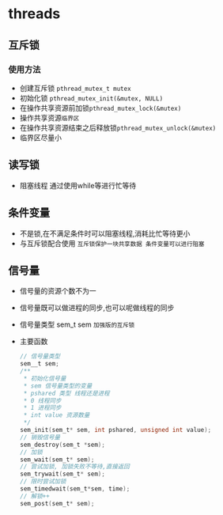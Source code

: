 # threads

## 互斥锁

### 使用方法

- 创建互斥锁 ``pthread_mutex_t mutex``
- 初始化锁 ``pthread_mutex_init(&mutex, NULL)``
- 在操作共享资源前加锁``pthread_mutex_lock(&mutex)``
- 操作共享资源``临界区``
- 在操作共享资源结束之后释放锁``pthread_mutex_unlock(&mutex)``
-  临界区尽量小

## 读写锁

- 阻塞线程 通过使用while等进行忙等待

## 条件变量

- 不是锁,在不满足条件时可以阻塞线程,消耗比忙等待更小
- 与互斥锁配合使用 ``互斥锁保护一块共享数据 条件变量可以进行阻塞``

## 信号量

- 信号量的资源个数不为一

- 信号量既可以做进程的同步,也可以呢做线程的同步

- 信号量类型 sem_t sem ``加强版的互斥锁``

- 主要函数

  ```c
  // 信号量类型
  sem__t sem;
  /**
   * 初始化信号量
   * sem 信号量类型的变量
   * pshared 类型 线程还是进程
   * 0 线程同步
   * 1 进程同步
   * int value 资源数量
   */
  sem_init(sem_t* sem, int pshared, unsigned int value);
  // 销毁信号量
  sem_destroy(sem_t *sem);
  // 加锁
  sem_wait(sem_t* sem);
  // 尝试加锁, 加锁失败不等待,直接返回
  sem_trywait(sem_t* sem);
  // 限时尝试加锁
  sem_timedwait(sem_t*sem, time);
  // 解锁++
  sem_post(sem_t* sem);
  ```

  

